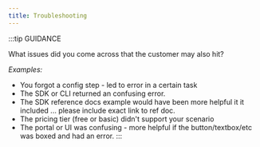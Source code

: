 ```yaml
---
title: Troubleshooting
---
```


:::tip GUIDANCE

What issues did you come across that the customer may also hit? 

_Examples:_ 
* You forgot a config step - led to error in a certain task
* The SDK or CLI returned an confusing error.
* The SDK reference docs example would have been more helpful it it included ... please include exact link to ref doc.
* The pricing tier (free or basic) didn't support your scenario
* The portal or UI was confusing - more helpful if the button/textbox/etc was boxed and had an error. 
:::